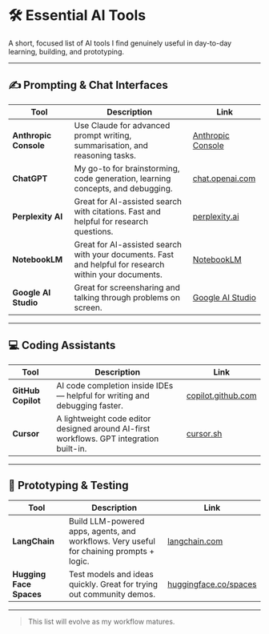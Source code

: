 # 🛠️ Essential AI Tools

A short, focused list of AI tools I find genuinely useful in day-to-day learning, building, and prototyping.

---

## ✍️ Prompting & Chat Interfaces

| Tool | Description | Link |
|------|-------------|------|
| **Anthropic Console** | Use Claude for advanced prompt writing, summarisation, and reasoning tasks. | [Anthropic Console](https://console.anthropic.com/dashboard) |
| **ChatGPT** | My go-to for brainstorming, code generation, learning concepts, and debugging. | [chat.openai.com](https://chat.openai.com) |
| **Perplexity AI** | Great for AI-assisted search with citations. Fast and helpful for research questions. | [perplexity.ai](https://www.perplexity.ai) |
| **NotebookLM** | Great for AI-assisted search with your documents. Fast and helpful for research within your documents. | [NotebookLM](https://notebooklm.google.com/) |
| **Google AI Studio** | Great for screensharing and talking through problems on screen. | [Google AI Studio](https://aistudio.google.com/) |


---

## 💻 Coding Assistants

| Tool | Description | Link |
|------|-------------|------|
| **GitHub Copilot** | AI code completion inside IDEs — helpful for writing and debugging faster. | [copilot.github.com](https://copilot.github.com) |
| **Cursor** | A lightweight code editor designed around AI-first workflows. GPT integration built-in. | [cursor.sh](https://www.cursor.sh) |

---

## 🧪 Prototyping & Testing

| Tool | Description | Link |
|------|-------------|------|
| **LangChain** | Build LLM-powered apps, agents, and workflows. Very useful for chaining prompts + logic. | [langchain.com](https://www.langchain.com) |
| **Hugging Face Spaces** | Test models and ideas quickly. Great for trying out community demos. | [huggingface.co/spaces](https://huggingface.co/spaces) |

---

> This list will evolve as my workflow matures.
